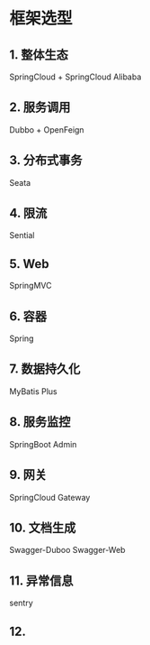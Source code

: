 # 框架选型

## 1. 整体生态

SpringCloud + SpringCloud Alibaba

## 2. 服务调用

Dubbo + OpenFeign

## 3. 分布式事务

Seata

## 4. 限流

Sential

## 5. Web

SpringMVC

## 6. 容器

Spring

## 7. 数据持久化

MyBatis Plus

## 8. 服务监控

SpringBoot Admin

## 9. 网关

SpringCloud Gateway

## 10. 文档生成

Swagger-Duboo  Swagger-Web

## 11. 异常信息

sentry

## 12. 